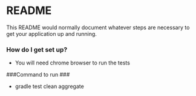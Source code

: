 # README #

This README would normally document whatever steps are necessary to get your application up and running.

### How do I get set up? ###

* You will need chrome browser to run the tests	

###Command to run ###
* gradle test clean aggregate
